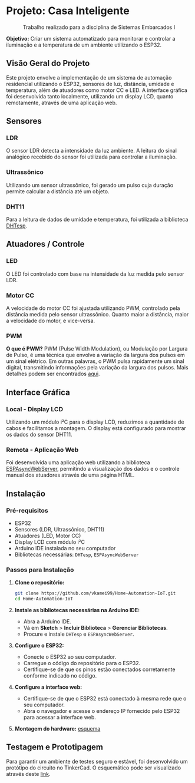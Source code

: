 # Projeto: Casa Inteligente

<p style="text-align: center;">Trabalho realizado para a disciplina de Sistemas Embarcados I</p>

**Objetivo:** Criar um sistema automatizado para monitorar e controlar a iluminação e a temperatura de um ambiente utilizando o ESP32.

## Visão Geral do Projeto

Este projeto envolve a implementação de um sistema de automação residencial utilizando o ESP32, sensores de luz, distância, umidade e temperatura, além de atuadores como motor CC e LED. A interface gráfica foi desenvolvida tanto localmente, utilizando um display LCD, quanto remotamente, através de uma aplicação web.

## Sensores

### LDR
O sensor LDR detecta a intensidade da luz ambiente. A leitura do sinal analógico recebido do sensor foi utilizada para controlar a iluminação.

### Ultrassônico
Utilizando um sensor ultrassônico, foi gerado um pulso cuja duração permite calcular a distância até um objeto.

### DHT11
Para a leitura de dados de umidade e temperatura, foi utilizada a biblioteca [DHTesp](https://github.com/beegee-tokyo/DHTesp).

## Atuadores / Controle

### LED
O LED foi controlado com base na intensidade da luz medida pelo sensor LDR.

### Motor CC
A velocidade do motor CC foi ajustada utilizando PWM, controlado pela distância medida pelo sensor ultrassônico. Quanto maior a distância, maior a velocidade do motor, e vice-versa.

### PWM
**O que é PWM?**
PWM (Pulse Width Modulation), ou Modulação por Largura de Pulso, é uma técnica que envolve a variação da largura dos pulsos em um sinal elétrico. Em outras palavras, o PWM pulsa rapidamente um sinal digital, transmitindo informações pela variação da largura dos pulsos. Mais detalhes podem ser encontrados [aqui](https://blog.smartkits.com.br/pwm-como-usar/#:~:text=PWM%20(Pulse%20Width%20Modulation)%2C,da%20largura%20de%20uma%20onda).

## Interface Gráfica

### Local - Display LCD
Utilizando um módulo i²C para o display LCD, reduzimos a quantidade de cabos e facilitamos a montagem. O display está configurado para mostrar os dados do sensor DHT11.

### Remota - Aplicação Web
Foi desenvolvida uma aplicação web utilizando a biblioteca [ESPAsyncWebServer](https://github.com/me-no-dev/ESPAsyncWebServer), permitindo a visualização dos dados e o controle manual dos atuadores através de uma página HTML.

## Instalação

### Pré-requisitos
- ESP32
- Sensores (LDR, Ultrassônico, DHT11)
- Atuadores (LED, Motor CC)
- Display LCD com módulo i²C
- Arduino IDE instalada no seu computador
- Bibliotecas necessárias: `DHTesp`, `ESPAsyncWebServer`

### Passos para Instalação

1. **Clone o repositório:**

   ```bash
   git clone https://github.com/vkamei99/Home-Automation-IoT.git
   cd Home-Automation-IoT
   ```

2. **Instale as bibliotecas necessárias na Arduino IDE:**
   - Abra a Arduino IDE.
   - Vá em **Sketch** > **Incluir Biblioteca** > **Gerenciar Bibliotecas**.
   - Procure e instale `DHTesp` e `ESPAsyncWebServer`.

3. **Configure o ESP32:**
   - Conecte o ESP32 ao seu computador.
   - Carregue o código do repositório para o ESP32.
   - Certifique-se de que os pinos estão conectados corretamente conforme indicado no código.

4. **Configure a interface web:**
   - Certifique-se de que o ESP32 está conectado à mesma rede que o seu computador.
   - Abra o navegador e acesse o endereço IP fornecido pelo ESP32 para acessar a interface web.

5. **Montagem do hardware:**
   [esquema](img/esquema.jpg)

## Testagem e Prototipagem
Para garantir um ambiente de testes seguro e estável, foi desenvolvido um protótipo do circuito no TinkerCad. O esquemático pode ser visualizado através deste [link](https://www.tinkercad.com/things/almQPwROdbh-trab-embarcados?sharecode=HNUUGkxfbwIo7BN9pCX_iZ20gPJYtISwEIajwCkqmyk).
